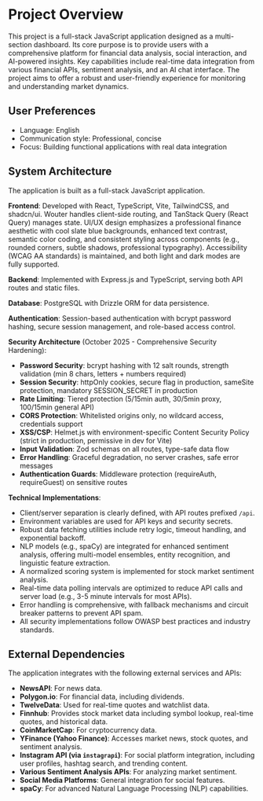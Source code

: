 # Project Overview

This project is a full-stack JavaScript application designed as a multi-section dashboard. Its core purpose is to provide users with a comprehensive platform for financial data analysis, social interaction, and AI-powered insights. Key capabilities include real-time data integration from various financial APIs, sentiment analysis, and an AI chat interface. The project aims to offer a robust and user-friendly experience for monitoring and understanding market dynamics.

## User Preferences

- Language: English
- Communication style: Professional, concise
- Focus: Building functional applications with real data integration

## System Architecture

The application is built as a full-stack JavaScript application.

**Frontend**: Developed with React, TypeScript, Vite, TailwindCSS, and shadcn/ui. Wouter handles client-side routing, and TanStack Query (React Query) manages state. UI/UX design emphasizes a professional finance aesthetic with cool slate blue backgrounds, enhanced text contrast, semantic color coding, and consistent styling across components (e.g., rounded corners, subtle shadows, professional typography). Accessibility (WCAG AA standards) is maintained, and both light and dark modes are fully supported.

**Backend**: Implemented with Express.js and TypeScript, serving both API routes and static files.

**Database**: PostgreSQL with Drizzle ORM for data persistence.

**Authentication**: Session-based authentication with bcrypt password hashing, secure session management, and role-based access control.

**Security Architecture** (October 2025 - Comprehensive Security Hardening):
- **Password Security**: bcrypt hashing with 12 salt rounds, strength validation (min 8 chars, letters + numbers required)
- **Session Security**: httpOnly cookies, secure flag in production, sameSite protection, mandatory SESSION_SECRET in production
- **Rate Limiting**: Tiered protection (5/15min auth, 30/5min proxy, 100/15min general API)
- **CORS Protection**: Whitelisted origins only, no wildcard access, credentials support
- **XSS/CSP**: Helmet.js with environment-specific Content Security Policy (strict in production, permissive in dev for Vite)
- **Input Validation**: Zod schemas on all routes, type-safe data flow
- **Error Handling**: Graceful degradation, no server crashes, safe error messages
- **Authentication Guards**: Middleware protection (requireAuth, requireGuest) on sensitive routes

**Technical Implementations**:
- Client/server separation is clearly defined, with API routes prefixed `/api`.
- Environment variables are used for API keys and security secrets.
- Robust data fetching utilities include retry logic, timeout handling, and exponential backoff.
- NLP models (e.g., spaCy) are integrated for enhanced sentiment analysis, offering multi-model ensembles, entity recognition, and linguistic feature extraction.
- A normalized scoring system is implemented for stock market sentiment analysis.
- Real-time data polling intervals are optimized to reduce API calls and server load (e.g., 3-5 minute intervals for most APIs).
- Error handling is comprehensive, with fallback mechanisms and circuit breaker patterns to prevent API spam.
- All security implementations follow OWASP best practices and industry standards.

## External Dependencies

The application integrates with the following external services and APIs:

- **NewsAPI**: For news data.
- **Polygon.io**: For financial data, including dividends.
- **TwelveData**: Used for real-time quotes and watchlist data.
- **Finnhub**: Provides stock market data including symbol lookup, real-time quotes, and historical data.
- **CoinMarketCap**: For cryptocurrency data.
- **YFinance (Yahoo Finance)**: Accesses market news, stock quotes, and sentiment analysis.
- **Instagram API (via `instagrapi`)**: For social platform integration, including user profiles, hashtag search, and trending content.
- **Various Sentiment Analysis APIs**: For analyzing market sentiment.
- **Social Media Platforms**: General integration for social features.
- **spaCy**: For advanced Natural Language Processing (NLP) capabilities.